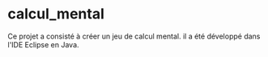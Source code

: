 # calcul_mental

Ce projet a consisté à créer un jeu de calcul mental.
il a été développé dans l'IDE Eclipse en Java. 
